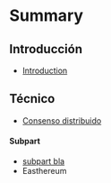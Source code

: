 # Summary

## Introducción

* [Introduction](README.md)

## Técnico

* [Consenso distribuido](tecnico/consenso-distribuido.md)

#### Subpart

* [subpart bla](subpart-bla.md)
* Easthereum



